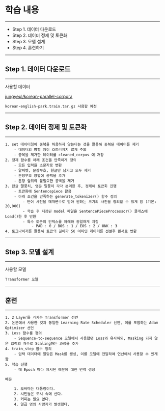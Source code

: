 # 학습 내용

---

- Step 1. 데이터 다운로드
- Step 2. 데이터 정제 및 토큰화
- Step 3. 모델 설계
- Step 4. 훈련하기

---

## Step 1. 데이터 다운로드

---

사용할 데이터

[jungyeul/korean-parallel-corpora](https://github.com/jungyeul/korean-parallel-corpora/tree/master/korean-english-news-v1)

	korean-english-park.train.tar.gz 사용할 예정

---

## Step 2. 데이터 정제 및 토큰화

---

	1. set 데이터형이 중복을 허용하지 않는다는 것을 활용해 중복된 데이터를 제거
		- 데이터의 병렬 쌍이 흐트러지지 않게 주의
		- 중복을 제거한 데이터를 cleaned_corpus 에 저장
	2. 정제 함수를 아래 조건을 만족하게 정의
		- 모든 입력을 소문자로 변환
		- 알파벳, 문장부호, 한글만 남기고 모두 제거
		- 문장부호 양옆에 공백을 추가
		- 문장 앞뒤의 불필요한 공백을 제거
	3. 한글 말뭉치, 영문 말뭉치 각각 분리한 후, 정제해 토큰화 진행
		- 토큰화에 Sentencepiece 활용
		- 아래 조건을 만족하는 generate_tokenizer() 함수 정의
			- 단어 사전을 매개변수로 받아 원하는 크기의 사전을 정의할 수 있게 함 (기본: 20,000)
			- 학습 후 저장된 model 파일을 SentencePieceProcessor() 클래스에 Load()한 후 반환
			- 특수 토큰의 인덱스를 아래와 동일하게 지정
				- PAD : 0 / BOS : 1 / EOS : 2 / UNK : 3
	4. 토크나이저를 활용해 토큰의 길이가 50 이하인 데이터를 선별후 텐서로 변환
 
---

## Step 3. 모델 설계

---

사용할 모델

	Transformer 모델

---

## 훈련

---

	1. 2 Layer를 가지는 Transformer 선언
	2. 논문에서 사용한 것과 동일한 Learning Rate Scheduler 선언, 이를 포함하는 Adam Optimizer 선언
	3. Loss 함수를 정의
		- Sequence-to-sequence 모델에서 사용했던 Loss와 유사하되, Masking 되지 않은 입력의 개수로 Scaling하는 과정을 추가
	4. train_step 함수 정의
		- 입력 데이터에 알맞은 Mask를 생성, 이를 모델에 전달하여 연산에서 사용할 수 있게 함
	5. 학습 진행
		- 매 Epoch 마다 제시된 예문에 대한 번역 생성

	예문

		1. 오바마는 대통령이다.
		2. 시민들은 도시 속에 산다.
		3. 커피는 필요 없다.
		4. 일곱 명의 사망자가 발생했다.
